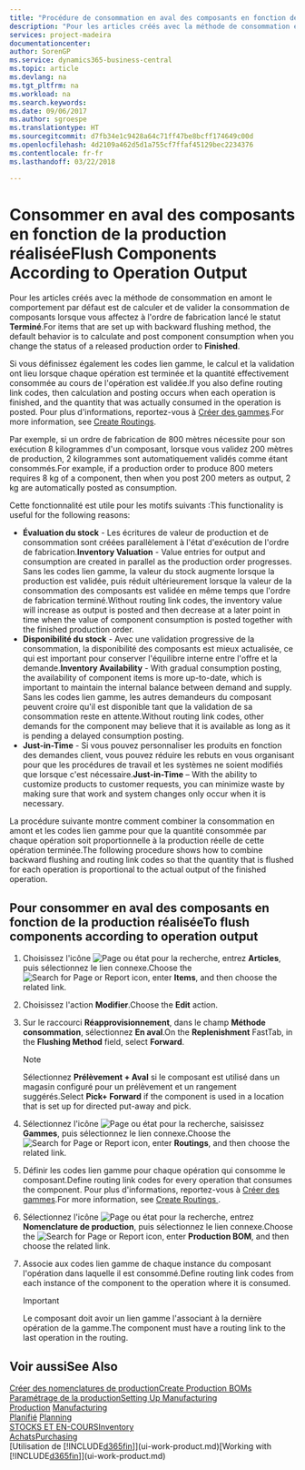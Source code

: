 ```yaml
---
title: "Procédure de consommation en aval des composants en fonction de la production réalisée | Microsoft Docs"
description: "Pour les articles créés avec la méthode de consommation en amont le comportement par défaut est de calculer et de valider la consommation de composants lorsque vous affectez à l'ordre de fabrication lancé le statut **Terminé**. Pour plus d'informations, voir Méthode consommation."
services: project-madeira
documentationcenter: 
author: SorenGP
ms.service: dynamics365-business-central
ms.topic: article
ms.devlang: na
ms.tgt_pltfrm: na
ms.workload: na
ms.search.keywords: 
ms.date: 09/06/2017
ms.author: sgroespe
ms.translationtype: HT
ms.sourcegitcommit: d7fb34e1c9428a64c71ff47be8bcff174649c00d
ms.openlocfilehash: 4d2109a462d5d1a755cf7ffaf45129bec2234376
ms.contentlocale: fr-fr
ms.lasthandoff: 03/22/2018

---
```

# <a name="flush-components-according-to-operation-output"></a><span data-ttu-id="1b911-104">Consommer en aval des composants en fonction de la production réalisée</span><span class="sxs-lookup"><span data-stu-id="1b911-104">Flush Components According to Operation Output</span></span>
<span data-ttu-id="1b911-105">Pour les articles créés avec la méthode de consommation en amont le comportement par défaut est de calculer et de valider la consommation de composants lorsque vous affectez à l'ordre de fabrication lancé le statut **Terminé**.</span><span class="sxs-lookup"><span data-stu-id="1b911-105">For items that are set up with backward flushing method, the default behavior is to calculate and post component consumption when you change the status of a released production order to **Finished**.</span></span>  

<span data-ttu-id="1b911-106">Si vous définissez également les codes lien gamme, le calcul et la validation ont lieu lorsque chaque opération est terminée et la quantité effectivement consommée au cours de l'opération est validée.</span><span class="sxs-lookup"><span data-stu-id="1b911-106">If you also define routing link codes, then calculation and posting occurs when each operation is finished, and the quantity that was actually consumed in the operation is posted.</span></span> <span data-ttu-id="1b911-107">Pour plus d'informations, reportez-vous à [Créer des gammes](production-how-to-create-routings.md).</span><span class="sxs-lookup"><span data-stu-id="1b911-107">For more information, see [Create Routings](production-how-to-create-routings.md).</span></span>  

<span data-ttu-id="1b911-108">Par exemple, si un ordre de fabrication de 800 mètres nécessite pour son exécution 8 kilogrammes d'un composant, lorsque vous validez 200 mètres de production, 2 kilogrammes sont automatiquement validés comme étant consommés.</span><span class="sxs-lookup"><span data-stu-id="1b911-108">For example, if a production order to produce 800 meters requires 8 kg of a component, then when you post 200 meters as output, 2 kg are automatically posted as consumption.</span></span>  

<span data-ttu-id="1b911-109">Cette fonctionnalité est utile pour les motifs suivants :</span><span class="sxs-lookup"><span data-stu-id="1b911-109">This functionality is useful for the following reasons:</span></span>  

-   <span data-ttu-id="1b911-110">**Évaluation du stock** - Les écritures de valeur de production et de consommation sont créées parallèlement à l'état d'exécution de l'ordre de fabrication.</span><span class="sxs-lookup"><span data-stu-id="1b911-110">**Inventory Valuation** - Value entries for output and consumption are created in parallel as the production order progresses.</span></span> <span data-ttu-id="1b911-111">Sans les codes lien gamme, la valeur du stock augmente lorsque la production est validée, puis réduit ultérieurement lorsque la valeur de la consommation des composants est validée en même temps que l'ordre de fabrication terminé.</span><span class="sxs-lookup"><span data-stu-id="1b911-111">Without routing link codes, the inventory value will increase as output is posted and then decrease at a later point in time when the value of component consumption is posted together with the finished production order.</span></span>  
-   <span data-ttu-id="1b911-112">**Disponibilité du stock** - Avec une validation progressive de la consommation, la disponibilité des composants est mieux actualisée, ce qui est important pour conserver l'équilibre interne entre l'offre et la demande.</span><span class="sxs-lookup"><span data-stu-id="1b911-112">**Inventory Availability** - With gradual consumption posting, the availability of component items is more up-to-date, which is important to maintain the internal balance between demand and supply.</span></span> <span data-ttu-id="1b911-113">Sans les codes lien gamme, les autres demandeurs du composant peuvent croire qu'il est disponible tant que la validation de sa consommation reste en attente.</span><span class="sxs-lookup"><span data-stu-id="1b911-113">Without routing link codes, other demands for the component may believe that it is available as long as it is pending a delayed consumption posting.</span></span>  
-   <span data-ttu-id="1b911-114">**Just-in-Time** - Si vous pouvez personnaliser les produits en fonction des demandes client, vous pouvez réduire les rebuts en vous organisant pour que les procédures de travail et les systèmes ne soient modifiés que lorsque c'est nécessaire.</span><span class="sxs-lookup"><span data-stu-id="1b911-114">**Just-in-Time** – With the ability to customize products to customer requests, you can minimize waste by making sure that work and system changes only occur when it is necessary.</span></span>  

<span data-ttu-id="1b911-115">La procédure suivante montre comment combiner la consommation en amont et les codes lien gamme pour que la quantité consommée par chaque opération soit proportionnelle à la production réelle de cette opération terminée.</span><span class="sxs-lookup"><span data-stu-id="1b911-115">The following procedure shows how to combine backward flushing and routing link codes so that the quantity that is flushed for each operation is proportional to the actual output of the finished operation.</span></span>  

## <a name="to-flush-components-according-to-operation-output"></a><span data-ttu-id="1b911-116">Pour consommer en aval des composants en fonction de la production réalisée</span><span class="sxs-lookup"><span data-stu-id="1b911-116">To flush components according to operation output</span></span>  
1.  <span data-ttu-id="1b911-117">Choisissez l'icône ![Page ou état pour la recherche](media/ui-search/search_small.png "icône Page ou état pour la recherche"), entrez **Articles**, puis sélectionnez le lien connexe.</span><span class="sxs-lookup"><span data-stu-id="1b911-117">Choose the ![Search for Page or Report](media/ui-search/search_small.png "Search for Page or Report icon") icon, enter **Items**, and then choose the related link.</span></span>  
2.  <span data-ttu-id="1b911-118">Choisissez l'action **Modifier**.</span><span class="sxs-lookup"><span data-stu-id="1b911-118">Choose the **Edit** action.</span></span>  
3.  <span data-ttu-id="1b911-119">Sur le raccourci **Réapprovisionnement**, dans le champ **Méthode consommation**, sélectionnez **En aval**.</span><span class="sxs-lookup"><span data-stu-id="1b911-119">On the **Replenishment** FastTab, in the **Flushing Method** field, select **Forward**.</span></span>  

    > [!NOTE]  
    >  <span data-ttu-id="1b911-120">Sélectionnez **Prélèvement + Aval** si le composant est utilisé dans un magasin configuré pour un prélèvement et un rangement suggérés.</span><span class="sxs-lookup"><span data-stu-id="1b911-120">Select **Pick+ Forward** if the component is used in a location that is set up for directed put-away and pick.</span></span>  

4.  <span data-ttu-id="1b911-121">Sélectionnez l'icône ![Page ou état pour la recherche](media/ui-search/search_small.png "Page ou état pour la recherche"), saisissez **Gammes**, puis sélectionnez le lien connexe.</span><span class="sxs-lookup"><span data-stu-id="1b911-121">Choose the ![Search for Page or Report](media/ui-search/search_small.png "Search for Page or Report icon") icon, enter **Routings**, and then choose the related link.</span></span>  
5.  <span data-ttu-id="1b911-122">Définir les codes lien gamme pour chaque opération qui consomme le composant.</span><span class="sxs-lookup"><span data-stu-id="1b911-122">Define routing link codes for every operation that consumes the component.</span></span> <span data-ttu-id="1b911-123">Pour plus d'informations, reportez-vous à [Créer des gammes](production-how-to-create-routings.md).</span><span class="sxs-lookup"><span data-stu-id="1b911-123">For more information, see [Create Routings ](production-how-to-create-routings.md).</span></span>  
6.  <span data-ttu-id="1b911-124">Sélectionnez l'icône ![Page ou état pour la recherche](media/ui-search/search_small.png "Page ou état pour la recherche"), entrez **Nomenclature de production**, puis sélectionnez le lien connexe.</span><span class="sxs-lookup"><span data-stu-id="1b911-124">Choose the ![Search for Page or Report](media/ui-search/search_small.png "Search for Page or Report icon") icon, enter **Production BOM**, and then choose the related link.</span></span>  
7.  <span data-ttu-id="1b911-125">Associe aux codes lien gamme de chaque instance du composant l'opération dans laquelle il est consommé.</span><span class="sxs-lookup"><span data-stu-id="1b911-125">Define routing link codes from each instance of the component to the operation where it is consumed.</span></span>

    > [!IMPORTANT]  
    >  <span data-ttu-id="1b911-126">Le composant doit avoir un lien gamme l'associant à la dernière opération de la gamme.</span><span class="sxs-lookup"><span data-stu-id="1b911-126">The component must have a routing link to the last operation in the routing.</span></span>  

## <a name="see-also"></a><span data-ttu-id="1b911-127">Voir aussi</span><span class="sxs-lookup"><span data-stu-id="1b911-127">See Also</span></span>  
[<span data-ttu-id="1b911-128">Créer des nomenclatures de production</span><span class="sxs-lookup"><span data-stu-id="1b911-128">Create Production BOMs</span></span>](production-how-to-create-production-boms.md)  
[<span data-ttu-id="1b911-129">Paramétrage de la production</span><span class="sxs-lookup"><span data-stu-id="1b911-129">Setting Up Manufacturing</span></span>](production-configure-production-processes.md)  
<span data-ttu-id="1b911-130">[Production](production-manage-manufacturing.md)  </span><span class="sxs-lookup"><span data-stu-id="1b911-130">[Manufacturing](production-manage-manufacturing.md)  </span></span>  
<span data-ttu-id="1b911-131">[Planifié](production-planning.md) </span><span class="sxs-lookup"><span data-stu-id="1b911-131">[Planning](production-planning.md) </span></span>  
[<span data-ttu-id="1b911-132">STOCKS ET EN-COURS</span><span class="sxs-lookup"><span data-stu-id="1b911-132">Inventory</span></span>](inventory-manage-inventory.md)  
[<span data-ttu-id="1b911-133">Achats</span><span class="sxs-lookup"><span data-stu-id="1b911-133">Purchasing</span></span>](purchasing-manage-purchasing.md)  
<span data-ttu-id="1b911-134">[Utilisation de [!INCLUDE[d365fin](includes/d365fin_md.md)]](ui-work-product.md)</span><span class="sxs-lookup"><span data-stu-id="1b911-134">[Working with [!INCLUDE[d365fin](includes/d365fin_md.md)]](ui-work-product.md)</span></span>

